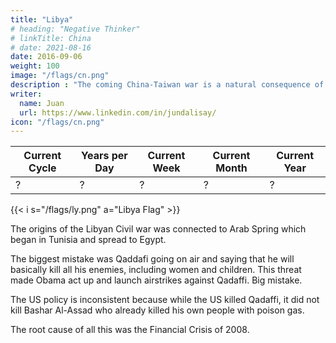 ```yaml
---
title: "Libya"
# heading: "Negative Thinker"
# linkTitle: China
# date: 2021-08-16
date: 2016-09-06
weight: 100
image: "/flags/cn.png"
description : "The coming China-Taiwan war is a natural consequence of the wrong policies of Nixon"
writer:
  name: Juan
  url: https://www.linkedin.com/in/jundalisay/
icon: "/flags/cn.png"
---
```



Current Cycle | Years per Day | Current Week | Current Month | Current Year
--- | --- | --- | --- | --- 
? | ? | ? | ? | ?


{{< i s="/flags/ly.png" a="Libya Flag" >}}


The origins of the Libyan Civil war was connected to Arab Spring which began in Tunisia and spread to Egypt.

The biggest mistake was Qaddafi going on air and saying that he will basically kill all his enemies, including women and children. This threat made Obama act up and launch airstrikes against Qadaffi. Big mistake.

The US policy is inconsistent because while the US killed Qadaffi, it did not kill Bashar Al-Assad who already killed his own people with poison gas.

The root cause of all this was the Financial Crisis of 2008.

